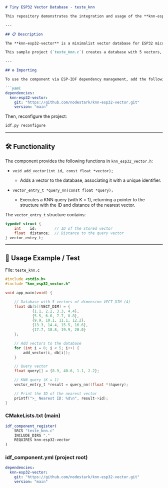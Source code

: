 ````markdown
# Tiny ESP32 Vector Database - teste_knn

This repository demonstrates the integration and usage of the **knn-esp32-vector** component as a *tiny vector database* for ESP32, using the ESP-IDF framework. The example shows how to add vectors to a small database and query the nearest vector using the KNN (K-Nearest Neighbor) algorithm.

---

## 📋 Description

The **knn-esp32-vector** is a minimalist vector database for ESP32 microcontrollers. It allows storing fixed-dimension vectors (`VECT_DIM`) in RAM and efficiently performing vector queries based on Euclidean distance.

This sample project (`teste_knn.c`) creates a database with 5 vectors, performs a query, and prints the ID of the nearest vector to the query.

---

## ⚙️ Importing

To use the component via ESP-IDF dependency management, add the following to your project's `idf_component.yml` file:

```yaml
dependencies:
  knn-esp32-vector:
    git: "https://github.com/nodestark/knn-esp32-vector.git"
    version: "main"
````

Then, reconfigure the project:

```bash
idf.py reconfigure
```

---

## 🛠️ Functionality

The component provides the following functions in `knn_esp32_vector.h`:

* `void add_vector(int id, const float *vector);`

  * Adds a vector to the database, associating it with a unique identifier.

* `vector_entry_t *query_nn(const float *query);`

  * Executes a KNN query (with K = 1), returning a pointer to the structure with the ID and distance of the nearest vector.

The `vector_entry_t` structure contains:

```c
typedef struct {
    int    id;        // ID of the stored vector
    float  distance;  // Distance to the query vector
} vector_entry_t;
```

---

## 🚀 Usage Example / Test

File: `teste_knn.c`

```c
#include <stdio.h>
#include "knn_esp32_vector.h"

void app_main(void) {

    // Database with 5 vectors of dimension VECT_DIM (4)
    float db[5][VECT_DIM] = {
            {1.1, 2.2, 3.3, 4.4},
            {5.5, 6.6, 7.7, 8.8},
            {9.9, 10.1, 11.1, 12.2},
            {13.3, 14.4, 15.5, 16.6},
            {17.7, 18.8, 19.9, 20.0}
    };

    // Add vectors to the database
    for (int i = 0; i < 5; i++) {
        add_vector(i, db[i]);
    }

    // Query vector
    float query[] = {8.9, 40.6, 1.1, 2.2};

    // KNN query (K = 1)
    vector_entry_t *result = query_nn((float *)&query);

    // Print the ID of the nearest vector
    printf(">_ Nearest ID: %d\n", result->id);
}
```

### CMakeLists.txt (main)

```cmake
idf_component_register(
    SRCS "teste_knn.c"
    INCLUDE_DIRS "."
    REQUIRES knn-esp32-vector
)
```

### idf\_component.yml (project root)

```yaml
dependencies:
  knn-esp32-vector:
    git: "https://github.com/nodestark/knn-esp32-vector.git"
    version: "main"
```

```
```
